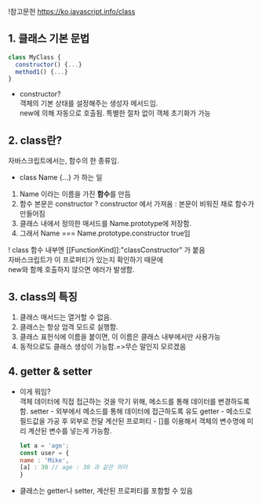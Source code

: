 !참고문헌
https://ko.javascript.info/class

## 1. 클래스 기본 문법
```javascript
class MyClass {
  constructor() {...}
  method1() {...}
}
```

* constructor?  
객체의 기본 상태를 설정해주는 생성자 메서드임.  
new에 의해 자동으로 호출됨. 특별한 절차 없이 객체 초기화가 가능  


## 2. class란?
 자바스크립트에서는, 함수의 한 종류임.
 * class Name {...} 가 하는 일  
 1. Name 이라는 이름을 가진 **함수**를 만듬
 2. 함수 본문은 constructor ? constructor 에서 가져옴 : 본문이 비워진 채로 함수가 만들어짐
 3. 클래스 내에서 정의한 매서드를 Name.prototype에 저장함.
 4. 그래서 Name === Name.prototype.constructor true임

! class 함수 내부엔 [[FunctionKind]]:"classConstructor" 가 붙음  
자바스크립트가 이 프로퍼티가 있는지 확인하기 때문에  
new와 함께 호출하지 않으면 에러가 발생함.
 
 
## 3. class의 특징
1. 클래스 매서드는 열거할 수 없음.
2. 클래스는 항상 엄격 모드로 실행함.
3. 클래스 표헌식에 이름을 붙이면, 이 이름은 클래스 내부에서만 사용가능
4. 동적으로도 클래스 생성이 가능함.=>무슨 말인지 모르겠음

## 4. getter & setter
* 이게 뭐임?  
  객체 데이터에 직접 접근하는 것을 막기 위해, 메소드를 통해 데이터를 변경하도록함.
  setter - 외부에서 메소드를 통해 데이터에 접근하도록 유도
  getter - 메소드로 필드값을 가공 후 외부로 전달
  계산된 프로퍼티 - []를 이용해서 객체의 변수명에 미리 계산된 변수를 넣는게 가능함.
  ```javascript
  let a = 'age';
  const user = {
  name : 'Mike',
  [a] : 30 // age : 30 과 같은 의미
  }
  ```
* 클래스는 getter나 setter, 계산된 프로퍼티를 포함할 수 있음
